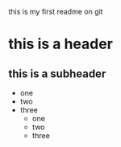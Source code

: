 this is my first readme on git

# this is a header
## this is a subheader
- one
- two
- three
	- one
	- two
	- three
